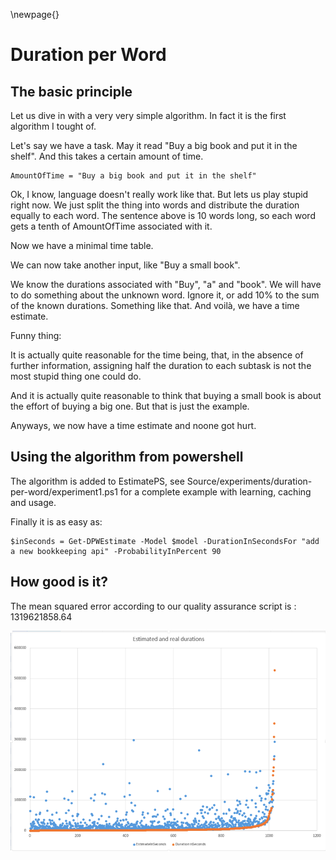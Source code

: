 
\newpage{}

# Duration per Word

## The basic principle

Let us dive in with a very very simple algorithm. In fact it is the first algorithm I tought of. 

Let's say we have a task. May it read "Buy a big book and put it in the shelf". And this takes a certain amount of time. 

```
AmountOfTime = "Buy a big book and put it in the shelf"
```

Ok, I know, language doesn't really work like that. But lets us play stupid right now. We just split the thing into words and distribute the duration equally to each word. The sentence above is 10 words long, so each word gets a tenth of AmountOfTime associated with it.

Now we have a minimal time table. 

We can now take another input, like "Buy a small book".

We know the durations associated with "Buy", "a" and "book". We will have to do something about the unknown word. Ignore it, or add 10% to the sum of the known durations. Something like that. And voilà, we have a time estimate.

Funny thing: 

It is actually quite reasonable for the time being, that, in the absence of further information, assigning half the duration to each subtask is not the most stupid thing one could do. 

And it is actually quite reasonable to think that buying a small book is about the effort of buying a big one. But that is just the example. 

Anyways, we now have a time estimate and noone got hurt.

## Using the algorithm from powershell

The algorithm is added to EstimatePS, see Source/experiments/duration-per-word/experiment1.ps1 for a complete example with learning, caching and usage.

Finally it is as easy as:
```
$inSeconds = Get-DPWEstimate -Model $model -DurationInSecondsFor "add a new bookkeeping api" -ProbabilityInPercent 90
```

## How good is it?

The mean squared error according to our quality assurance script is : 1319621858.64

![QA Duration per word - swe 2020](Documentation/00002-Duration-Per-Word/durations-per-word_swe2020.png)



